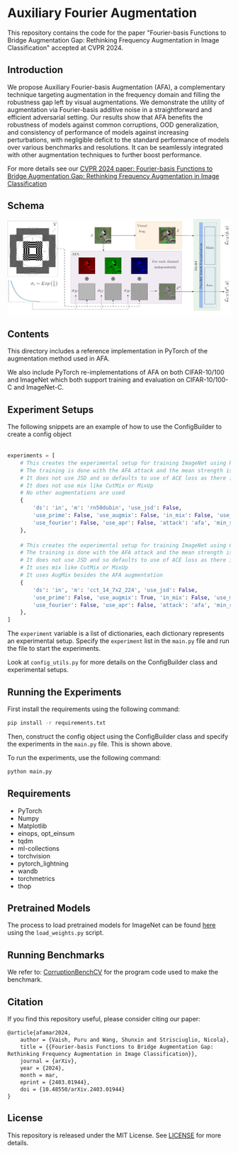 # Auxiliary Fourier Augmentation
This repository contains the code for the paper "Fourier-basis Functions to Bridge Augmentation Gap: Rethinking Frequency Augmentation in Image Classification" accepted at CVPR 2024.

## Introduction
We propose Auxiliary Fourier-basis Augmentation (AFA), a complementary technique targeting augmentation in the frequency domain and filling the robustness gap left by visual augmentations. 
We demonstrate the utility of augmentation via Fourier-basis additive noise in a straightforward and efficient adversarial setting.
Our results show that AFA benefits the robustness of models against common corruptions, OOD generalization, and consistency of performance of models against increasing perturbations, with negligible deficit to the standard performance of models over various benchmarks and resolutions. 
It can be seamlessly integrated with other augmentation techniques to further boost performance. 

For more details see our [CVPR 2024 paper: Fourier-basis Functions to Bridge Augmentation Gap: Rethinking Frequency Augmentation in Image Classification](https://arxiv.org/abs/2403.01944)

## Schema

<img align="center" src="assets/schema.jpg" width="750">

## Contents

This directory includes a reference implementation in PyTorch of the augmentation method used in AFA.

We also include PyTorch re-implementations of AFA on both CIFAR-10/100 and ImageNet which both support training and evaluation on CIFAR-10/100-C and ImageNet-C.

## Experiment Setups

The following snippets are an example of how to use the ConfigBuilder to create a config object

```python

experiments = [
    # This creates the experimental setup for training ImageNet using ResNet50-Dubin model
    # The training is done with the AFA attack and the mean strength is set to 10 and the minimum strength is set to 0
    # It does not use JSD and so defaults to use of ACE loss as there is an attack specified
    # It does not use mix like CutMix or MixUp
    # No other augmentations are used
    {
        'ds': 'in', 'm': 'rn50dubin', 'use_jsd': False,
        'use_prime': False, 'use_augmix': False, 'in_mix': False, 'use_mix': False,
        'use_fourier': False, 'use_apr': False, 'attack': 'afa', 'min_str': 0., 'mean_str': 10.,
    },

    # This creates the experimental setup for training ImageNet using CCT model
    # The training is done with the AFA attack and the mean strength is set to 10 and the minimum strength is set to 0
    # It does not use JSD and so defaults to use of ACE loss as there is an attack specified
    # It uses mix like CutMix or MixUp
    # It uses AugMix besides the AFA augmentation
    {
        'ds': 'in', 'm': 'cct_14_7x2_224', 'use_jsd': False,
        'use_prime': False, 'use_augmix': True, 'in_mix': False, 'use_mix': True,
        'use_fourier': False, 'use_apr': False, 'attack': 'afa', 'min_str': 0., 'mean_str': 10.,
    },
]
```

The ```experiment``` variable is a list of dictionaries, each dictionary represents an experimental setup.
Specify the ```experiment``` list in the ```main.py``` file and run the file to start the experiments.

Look at ```config_utils.py``` for more details on the ConfigBuilder class and experimental setups.

## Running the Experiments

First install the requirements using the following command:
```bash
pip install -r requirements.txt
```

Then, construct the config object using the ConfigBuilder class and specify the experiments in the ```main.py``` file.
This is shown above.

To run the experiments, use the following command:
```bash
python main.py
```

## Requirements
- PyTorch
- Numpy
- Matplotlib
- einops, opt_einsum
- tqdm
- ml-collections
- torchvision
- pytorch_lightning
- wandb
- torchmetrics
- thop

## Pretrained Models
The process to load pretrained models for ImageNet can be found [here](./pretrained) using the ```load_weights.py``` script.

## Running Benchmarks
We refer to: [CorruptionBenchCV](https://github.com/nis-research/CorruptionBenchCV) for the program code used to make the benchmark.

## Citation
If you find this repository useful, please consider citing our paper:
```
@article{afamar2024,
	author = {Vaish, Puru and Wang, Shunxin and Strisciuglio, Nicola},
	title = {{Fourier-basis Functions to Bridge Augmentation Gap: Rethinking Frequency Augmentation in Image Classification}},
	journal = {arXiv},
	year = {2024},
	month = mar,
	eprint = {2403.01944},
	doi = {10.48550/arXiv.2403.01944}
}
```

## License
This repository is released under the MIT License. See [LICENSE](./LICENSE) for more details.
